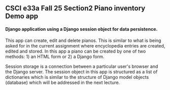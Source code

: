 ## CSCI e33a Fall 25 Section2 Piano inventory Demo app
#### Django application using a Django session object for data persistence.
This app can create, edit and delete pianos. This is similar to what is being asked for in the current assignment where encyclopedia entries are created, edited and stored.  In this app a piano can be created by one of two methods: 1) an HTML form or 2) a Django form.

Session storage is a connection between a particular user's browser and the Django server.  The session object in this app is structured as a list of dictionaries which is similar to the structure of Django model objects (database) which will be addressed in the next lecture.

